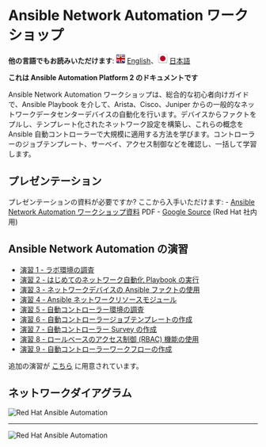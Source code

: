 # Ansible Network Automation ワークショップ

**他の言語でもお読みいただけます**: ![uk](https://github.com/ansible/workshops/raw/devel/images/uk.png) [English](README.md)、![japan](https://github.com/ansible/workshops/raw/devel/images/japan.png) [日本語](README.ja.md)

**これは Ansible Automation Platform 2 のドキュメントです**

Ansible Network Automation ワークショップは、総合的な初心者向けガイドで、Ansible Playbook
を介して、Arista、Cisco、Juniper
からの一般的なネットワークデータセンターデバイスの自動化を行います。デバイスからファクトをプルし、テンプレート化されたネットワーク設定を構築し、これらの概念を
Ansible
自動コントローラーで大規模に適用する方法を学びます。コントローラーのジョブテンプレート、サーベイ、アクセス制御などを確認し、一括して学習します。

## プレゼンテーション

プレゼンテーションの資料が必要ですか? ここから入手いただけます: - [Ansible Network Automation
ワークショップ資料](https://ansible.github.io/workshops/decks/ansible_network.pdf)
PDF - [Google
Source](https://docs.google.com/presentation/d/1PIT-kGAGMVEEK8PsuZCoyzFC5CIzLBwdnftnUsdUNWQ/edit?usp=sharing)
(Red Hat 社内用)

## Ansible Network Automation の演習

* [演習 1 - ラボ環境の調査](./1-explore/README.ja.md)
* [演習 2 - はじめてのネットワーク自動化 Playbook の実行](./2-first-playbook/README.ja.md)
* [演習 3 - ネットワークデバイスの Ansible ファクトの使用](./3-facts/README.ja.md)
* [演習 4 - Ansible ネットワークリソースモジュール](./4-resource-module/README.ja.md)
* [演習 5 - 自動コントローラー環境の調査](./5-explore-controller/README.ja.md)
* [演習 6 - 自動コントローラージョブテンプレートの作成](./6-controller-job-template/README.ja.md)
* [演習 7 - 自動コントローラー Survey の作成](./7-controller-survey/README.ja.md)
* [演習 8 - ロールベースのアクセス制御 (RBAC) 機能の使用](./8-controller-rbac/README.ja.md)
* [演習 9 - 自動コントローラーワークフローの作成](./9-controller-workflow/README.ja.md)

追加の演習が [こちら](supplemental/README.ja.md) に用意されています。

## ネットワークダイアグラム

![Red Hat Ansible
Automation](https://github.com/ansible/workshops/blob/devel/images/ansible_network_diagram.png?raw=true)

---
![Red Hat Ansible
Automation](https://github.com/ansible/workshops/blob/devel/images/rh-ansible-automation-platform.png?raw=true)
